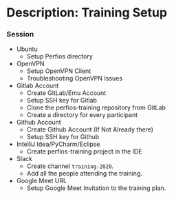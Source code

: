 # Description: Training Setup

### Session
* Ubuntu
    - Setup Perfios directory
* OpenVPN
    - Setup OpenVPN Client
    - Troubleshooting OpenVPN Issues
* Gitlab Account
    - Create GitLab/Emu Account
    - Setup SSH key for Gitlab
    - Clone the perfios-training repository from GitLab
    - Create a directory for every participant
* Github Account
    - Create Github Account (If Not Already there)
    - Setup SSH key for Github
* IntelliJ Idea/PyCharm/Eclipse
    - Create perfios-training project in the IDE
* Slack 
    - Create channel `training-2020`.
    - Add all the people attending the training.
* Google Meet URL
    - Setup Google Meet Invitation to the training plan.

